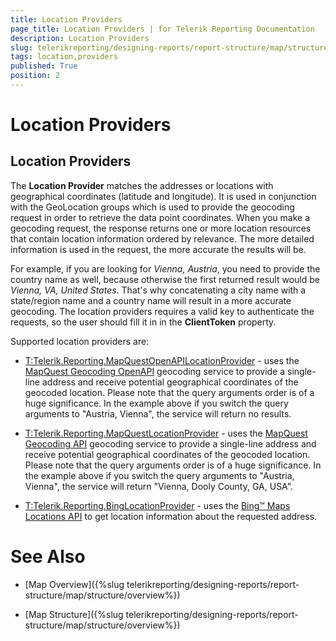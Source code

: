 ```yaml
---
title: Location Providers
page_title: Location Providers | for Telerik Reporting Documentation
description: Location Providers
slug: telerikreporting/designing-reports/report-structure/map/structure/location-providers
tags: location,providers
published: True
position: 2
---
```


# Location Providers



## Location Providers

The __Location Provider__ matches the addresses or locations with geographical coordinates (latitude and longitude).
          It is used in conjunction with the GeoLocation groups which is used to provide the geocoding request in order to retrieve the data point coordinates.
          When you make a geocoding request, the response returns one or more location resources that contain location information ordered by relevance.
          The more detailed information is used in the request, the more accurate the results will be.
        

For example, if you are looking for *Vienna, Austria*, you need to provide the country name as well, because otherwise the first returned result would be *Vienna, VA, United States*.
          That's why concatenating a city name with a state/region name and a country name will result in a more accurate geocoding.
          The location providers requires a valid key to authenticate the requests, so the user should fill it in in the __ClientToken__ property.
        

Supported location providers are:
        

* [T:Telerik.Reporting.MapQuestOpenAPILocationProvider]() - uses the
              [MapQuest Geocoding OpenAPI](http://developer.mapquest.com/web/products/open/geocoding-service) geocoding service to provide a single-line address and receive potential geographical coordinates of the geocoded location.
              Please note that the query arguments order is of a huge significance.
              In the example above if you switch the query arguments to "Austria, Vienna", the service will return no results.
            

* [T:Telerik.Reporting.MapQuestLocationProvider]() - uses the
              [MapQuest Geocoding API](http://developer.mapquest.com/web/products/dev-services/geocoding-ws) geocoding service to provide a single-line address and receive potential geographical coordinates of the geocoded location.
              Please note that the query arguments order is of a huge significance.
              In the example above if you switch the query arguments to "Austria, Vienna", the service will return "Vienna, Dooly County, GA, USA".
            

* [T:Telerik.Reporting.BingLocationProvider]() - uses the
              [Bing™ Maps Locations API](http://msdn.microsoft.com/en-us/library/ff701715.aspx) to get location information about the requested address.
            

# See Also


 * [Map Overview]({%slug telerikreporting/designing-reports/report-structure/map/structure/overview%})

 * [Map Structure]({%slug telerikreporting/designing-reports/report-structure/map/structure/overview%})
